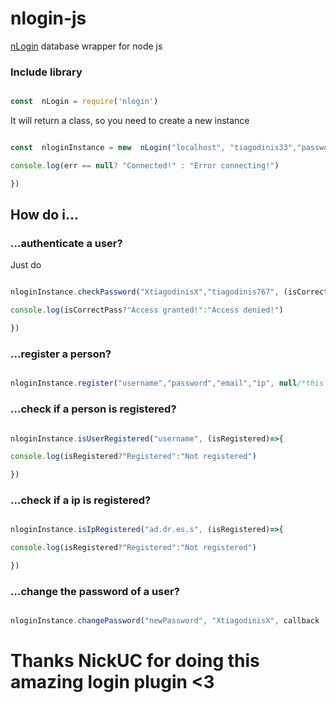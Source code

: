 
# nlogin-js

  

[nLogin](https://www.nickuc.com/pt/details/nlogin) database wrapper for node js

  

  

### Include library

  

```js

const  nLogin = require('nlogin')

```

It will return a class, so you need to create a new instance

```js

const  nloginInstance = new  nLogin("localhost", "tiagodinis33","password123","s12_nlogin", (err)=>{

console.log(err == null? "Connected!" : "Error connecting!")

})

```

## How do i...

### ...authenticate a user?

Just do

```js

nloginInstance.checkPassword("XtiagodinisX","tiagodinis767", (isCorrectPass)=>{

console.log(isCorrectPass?"Access granted!":"Access denied!")

})

```

### ...register a person?

```js

nloginInstance.register("username","password","email","ip", null/*this is the callback but is optional, it just tells if it was successful*/)

```

### ...check if a person is registered?

```js

nloginInstance.isUserRegistered("username", (isRegistered)=>{

console.log(isRegistered?"Registered":"Not registered")

})

```

### ...check if a ip is registered?

```js

nloginInstance.isIpRegistered("ad.dr.es.s", (isRegistered)=>{

console.log(isRegistered?"Registered":"Not registered")

})

```

### ...change the password of a user?

```js

nloginInstance.changePassword("newPassword", "XtiagodinisX", callback  /*Optional*/)

```

# Thanks NickUC for doing this amazing login plugin <3

